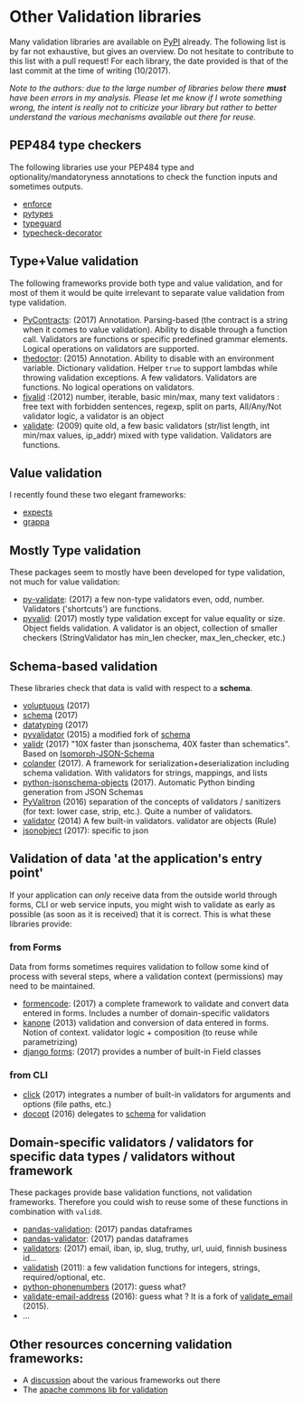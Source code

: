 # Other Validation libraries

Many validation libraries are available on [PyPI](https://pypi.python.org/pypi?%3Aaction=search&term=valid&submit=search) already. The following list is by far not exhaustive, but gives an overview. Do not hesitate to contribute to this list with a pull request! For each library, the date provided is that of the last commit at the time of writing (10/2017). 

*Note to the authors: due to the large number of libraries below there **must** have been errors in my analysis. Please let me know if I wrote something wrong, the intent is really not to criticize your library but rather to better understand the various mechanisms available out there for reuse.*

## PEP484 type checkers

The following libraries use your PEP484 type and optionality/mandatoryness annotations to check the function inputs and sometimes outputs.

 * [enforce](https://github.com/RussBaz/enforce)
 * [pytypes](https://github.com/Stewori/pytypes)
 * [typeguard](https://github.com/agronholm/typeguard)
 * [typecheck-decorator](https://github.com/prechelt/typecheck-decorator)

## Type+Value validation

The following frameworks provide both type and value validation, and for most of them it would be quite irrelevant to separate value validation from type validation.

 * [PyContracts](https://andreacensi.github.io/contracts/index.html): (2017) Annotation. Parsing-based (the contract is a string when it comes to value validation). Ability to disable through a function call. Validators are functions or specific predefined grammar elements. Logical operations on validators are supported.
 * [thedoctor](https://github.com/hhuuggoo/thedoctor): (2015) Annotation. Ability to disable with an environment variable. Dictionary validation. Helper `true` to support lambdas while throwing validation exceptions. A few validators. Validators are functions. No logical operations on validators.
 * [fivalid](https://github.com/AkiraKito/fivalid) :(2012) number, iterable, basic min/max, many text validators : free text with forbidden sentences, regexp, split on parts, All/Any/Not validator logic, a validator is an object
 * [validate](http://www.voidspace.org.uk/python/validate.html): (2009) quite old, a few basic validators (str/list length, int min/max values, ip_addr) mixed with type validation. Validators are functions.

## Value validation

I recently found these two elegant frameworks:
 * [expects](https://expects.readthedocs.io/en/stable/)
 * [grappa](http://grappa.readthedocs.io/en/latest/)

## Mostly Type validation

These packages seem to mostly have been developed for type validation, not much for value validation:

 * [py-validate](https://github.com/gfyoung/py-validate): (2017) a few non-type validators even, odd, number. Validators ('shortcuts') are functions.
 * [pyvalid](http://uzumaxy.github.io/pyvalid/): (2017) mostly type validation except for value equality or size. Object fields validation. A validator is an object, collection of smaller checkers (StringValidator has min_len checker, max_len_checker, etc.)

## Schema-based validation

These libraries check that data is valid with respect to a **schema**. 

 * [voluptuous](https://github.com/alecthomas/voluptuous) (2017)
 * [schema](https://github.com/keleshev/schema) (2017) 
 * [datatyping](https://github.com/Zaab1t/datatyping) (2017)
 * [pyvalidator](https://github.com/devdoomari/pyvalidator) (2015) a modified fork of [schema](https://github.com/keleshev/schema)
 * [validr](https://github.com/guyskk/validr) (2017) "10X faster than jsonschema, 40X faster than schematics". Based on [Isomorph-JSON-Schema](https://github.com/guyskk/validr/blob/master/Isomorph-JSON-Schema.md)
 * [colander](https://docs.pylonsproject.org/projects/colander/en/latest/) (2017). A framework for serialization+deserialization including schema validation. With validators for strings, mappings, and lists
 * [python-jsonschema-objects](https://github.com/cwacek/python-jsonschema-objects) (2017). Automatic Python binding generation from JSON Schemas 
 * [PyValitron](http://clivern.github.io/PyValitron/) (2016) separation of the concepts of validators / sanitizers (for text: lower case, strip, etc.). Quite a number of validators.
 * [validator](https://github.com/wilhelm-murdoch/validator) (2014) A few built-in validators. validator are objects (Rule)
 * [jsonobject](https://github.com/dimagi/jsonobject) (2017): specific to json
 
## Validation of data 'at the application's entry point'

If your application can *only* receive data from the outside world through forms, CLI or web service inputs, you might wish to validate as early as possible (as soon as it is received) that it is correct. This is what these libraries provide:

### from Forms

Data from forms sometimes requires validation to follow some kind of process with several steps, where a validation context (permissions) may need to be maintained.

 * [formencode](http://www.formencode.org/en/latest/): (2017) a complete framework to validate and convert data entered in forms. Includes a number of domain-specific validators
 * [kanone](https://github.com/doncatnip/kanone) (2013) validation and conversion of data entered in forms. Notion of context. validator logic + composition (to reuse while parametrizing)
 * [django forms](https://docs.djangoproject.com/search/?q=forms): (2017) provides a number of built-in Field classes

### from CLI

 * [click](http://click.pocoo.org) (2017) integrates a number of built-in validators for arguments and options (file paths, etc.)
 * [docopt](https://github.com/docopt/docopt/commits/master) (2016) delegates to [schema](https://github.com/keleshev/schema) for validation

## Domain-specific validators / validators for specific data types / validators without framework

These packages provide base validation functions, not validation frameworks. Therefore you could wish to reuse some of these functions in combination with `valid8`.

 * [pandas-validation](http://pandas-validation.readthedocs.io/en/latest/): (2017) pandas dataframes
 * [pandas-validator](https://github.com/c-data/pandas-validator): (2017) pandas dataframes
 * [validators](https://validators.readthedocs.io/en/latest/): (2017) email, iban, ip, slug, truthy, url, uuid, finnish business id...
 * [validatish](https://github.com/ish/validatish) (2011): a few validation functions for integers, strings, required/optional, etc.
 * [python-phonenumbers](https://github.com/daviddrysdale/python-phonenumbers) (2017): guess what?
 * [validate-email-address](https://pypi.python.org/pypi/validate-email-address) (2016): guess what ? It is a fork of [validate_email](https://github.com/syrusakbary/validate_email/commits/master) (2015).
 * ...

## Other resources concerning validation frameworks:
 
 * A [discussion](https://opensourcehacker.com/2011/07/07/generic-python-validation-frameworks/) about the various frameworks out there
 * The [apache commons lib for validation](http://commons.apache.org/proper/commons-validator/apidocs/org/apache/commons/validator/routines/package-summary.html#package_description)
 